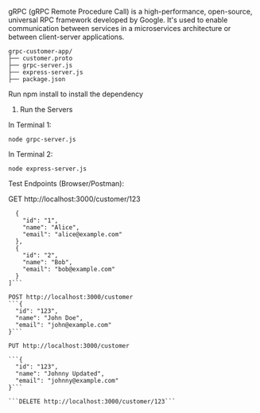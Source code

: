 gRPC (gRPC Remote Procedure Call) is a high-performance, open-source, universal RPC framework developed by Google. It's used to enable communication between services in a microservices architecture or between client-server applications.

```
grpc-customer-app/
├── customer.proto
├── grpc-server.js
├── express-server.js
├── package.json
```

Run npm install to install the dependency


1. Run the Servers

In Terminal 1:
```
node grpc-server.js
```



In Terminal 2:
```
node express-server.js
```

Test Endpoints (Browser/Postman):

GET http://localhost:3000/customer/123

```[
  {
    "id": "1",
    "name": "Alice",
    "email": "alice@example.com"
  },
  {
    "id": "2",
    "name": "Bob",
    "email": "bob@example.com"
  }
]```

POST http://localhost:3000/customer
```{
  "id": "123",
  "name": "John Doe",
  "email": "john@example.com"
}```

PUT http://localhost:3000/customer

```{
  "id": "123",
  "name": "Johnny Updated",
  "email": "johnny@example.com"
}```

```DELETE http://localhost:3000/customer/123```
